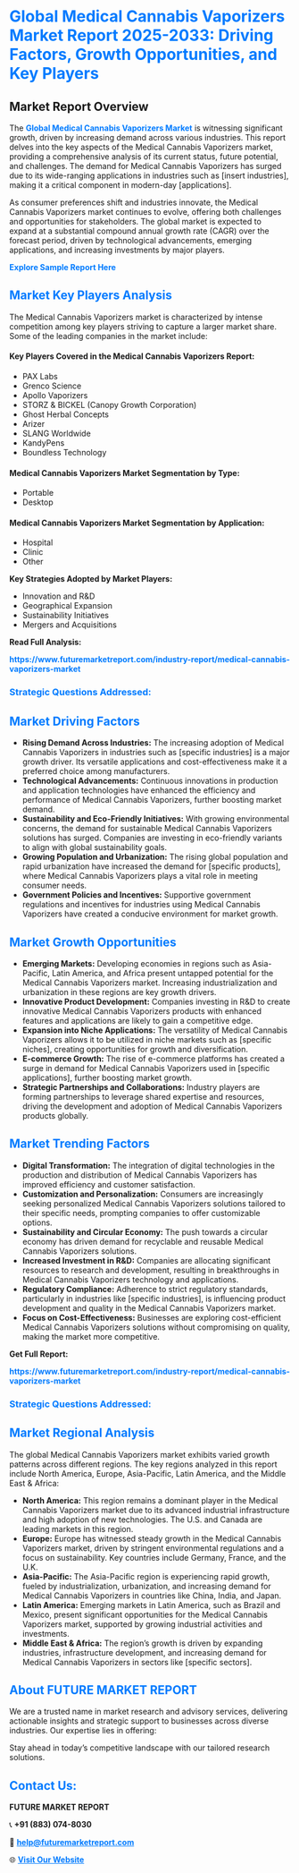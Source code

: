 <h1 style="color: #007BFF;">Global Medical Cannabis Vaporizers Market Report 2025-2033: Driving Factors, Growth Opportunities, and Key Players</h1>

<section id="overview">
<h2>Market Report Overview</h2>
<p>The <a href="https://www.futuremarketreport.com/industry-report/medical-cannabis-vaporizers-market" style="color: #007BFF; text-decoration: none;"><strong>Global Medical Cannabis Vaporizers Market</strong></a> is witnessing significant growth, driven by increasing demand across various industries. This report delves into the key aspects of the Medical Cannabis Vaporizers market, providing a comprehensive analysis of its current status, future potential, and challenges. The demand for Medical Cannabis Vaporizers has surged due to its wide-ranging applications in industries such as [insert industries], making it a critical component in modern-day [applications].</p>
<p>As consumer preferences shift and industries innovate, the Medical Cannabis Vaporizers market continues to evolve, offering both challenges and opportunities for stakeholders. The global market is expected to expand at a substantial compound annual growth rate (CAGR) over the forecast period, driven by technological advancements, emerging applications, and increasing investments by major players.</p>
</section>

<section id="overview">
<p><a href="https://www.futuremarketreport.com/request-sample/reportId=78262" style="color: #007BFF; text-decoration: none;"><strong>Explore Sample Report Here</strong></a></p>
</section>

<section id="key-players">
<h2 style="color: #007BFF;">Market Key Players Analysis</h2>
<p>The Medical Cannabis Vaporizers market is characterized by intense competition among key players striving to capture a larger market share. Some of the leading companies in the market include:</p>
<h4>Key Players Covered in the Medical Cannabis Vaporizers Report:</h4>
<ul><li>PAX Labs</li><li>Grenco Science</li><li>Apollo Vaporizers</li><li>STORZ &amp; BICKEL (Canopy Growth Corporation)</li><li>Ghost Herbal Concepts</li><li>Arizer</li><li>SLANG Worldwide</li><li>KandyPens</li><li>Boundless Technology</li></ul>
<h4>Medical Cannabis Vaporizers Market Segmentation by Type:</h4>
<ul><li>Portable</li><li>Desktop</li></ul>

<h4>Medical Cannabis Vaporizers Market Segmentation by Application:</h4>
<ul><li>Hospital</li><li>Clinic</li><li>Other</li></ul>
<p><strong>Key Strategies Adopted by Market Players:</strong></p>
<ul>
<li>Innovation and R&D</li>
<li>Geographical Expansion</li>
<li>Sustainability Initiatives</li>
<li>Mergers and Acquisitions</li>
</ul>
</section>

<section>
<p><strong>Read Full Analysis: </strong></p><a href="https://www.futuremarketreport.com/industry-report/medical-cannabis-vaporizers-market" style="color: #007BFF; text-decoration: none;"><strong>https://www.futuremarketreport.com/industry-report/medical-cannabis-vaporizers-market</strong></a>
<h3 style="color: #007BFF;">Strategic Questions Addressed:</h3>
</section>

<section id="driving-factors">
<h2 style="color: #007BFF;">Market Driving Factors</h2>
<ul>
<li><strong>Rising Demand Across Industries:</strong> The increasing adoption of Medical Cannabis Vaporizers in industries such as [specific industries] is a major growth driver. Its versatile applications and cost-effectiveness make it a preferred choice among manufacturers.</li>
<li><strong>Technological Advancements:</strong> Continuous innovations in production and application technologies have enhanced the efficiency and performance of Medical Cannabis Vaporizers, further boosting market demand.</li>
<li><strong>Sustainability and Eco-Friendly Initiatives:</strong> With growing environmental concerns, the demand for sustainable Medical Cannabis Vaporizers solutions has surged. Companies are investing in eco-friendly variants to align with global sustainability goals.</li>
<li><strong>Growing Population and Urbanization:</strong> The rising global population and rapid urbanization have increased the demand for [specific products], where Medical Cannabis Vaporizers plays a vital role in meeting consumer needs.</li>
<li><strong>Government Policies and Incentives:</strong> Supportive government regulations and incentives for industries using Medical Cannabis Vaporizers have created a conducive environment for market growth.</li>
</ul>
</section>

<section id="growth-opportunities">
<h2 style="color: #007BFF;">Market Growth Opportunities</h2>
<ul>
<li><strong>Emerging Markets:</strong> Developing economies in regions such as Asia-Pacific, Latin America, and Africa present untapped potential for the Medical Cannabis Vaporizers market. Increasing industrialization and urbanization in these regions are key growth drivers.</li>
<li><strong>Innovative Product Development:</strong> Companies investing in R&D to create innovative Medical Cannabis Vaporizers products with enhanced features and applications are likely to gain a competitive edge.</li>
<li><strong>Expansion into Niche Applications:</strong> The versatility of Medical Cannabis Vaporizers allows it to be utilized in niche markets such as [specific niches], creating opportunities for growth and diversification.</li>
<li><strong>E-commerce Growth:</strong> The rise of e-commerce platforms has created a surge in demand for Medical Cannabis Vaporizers used in [specific applications], further boosting market growth.</li>
<li><strong>Strategic Partnerships and Collaborations:</strong> Industry players are forming partnerships to leverage shared expertise and resources, driving the development and adoption of Medical Cannabis Vaporizers products globally.</li>
</ul>
</section>

<section id="trending-factors">
<h2 style="color: #007BFF;">Market Trending Factors</h2>
<ul>
<li><strong>Digital Transformation:</strong> The integration of digital technologies in the production and distribution of Medical Cannabis Vaporizers has improved efficiency and customer satisfaction.</li>
<li><strong>Customization and Personalization:</strong> Consumers are increasingly seeking personalized Medical Cannabis Vaporizers solutions tailored to their specific needs, prompting companies to offer customizable options.</li>
<li><strong>Sustainability and Circular Economy:</strong> The push towards a circular economy has driven demand for recyclable and reusable Medical Cannabis Vaporizers solutions.</li>
<li><strong>Increased Investment in R&D:</strong> Companies are allocating significant resources to research and development, resulting in breakthroughs in Medical Cannabis Vaporizers technology and applications.</li>
<li><strong>Regulatory Compliance:</strong> Adherence to strict regulatory standards, particularly in industries like [specific industries], is influencing product development and quality in the Medical Cannabis Vaporizers market.</li>
<li><strong>Focus on Cost-Effectiveness:</strong> Businesses are exploring cost-efficient Medical Cannabis Vaporizers solutions without compromising on quality, making the market more competitive.</li>
</ul>
</section>

<section>
<p><strong>Get Full Report: </strong></p><a href="https://www.futuremarketreport.com/industry-report/medical-cannabis-vaporizers-market" style="color: #007BFF; text-decoration: none;"><strong>https://www.futuremarketreport.com/industry-report/medical-cannabis-vaporizers-market</strong></a>
<h3 style="color: #007BFF;">Strategic Questions Addressed:</h3>
</section>


<section id="regional-analysis">
<h2 style="color: #007BFF;">Market Regional Analysis</h2>
<p>The global Medical Cannabis Vaporizers market exhibits varied growth patterns across different regions. The key regions analyzed in this report include North America, Europe, Asia-Pacific, Latin America, and the Middle East & Africa:</p>
<ul>
<li><strong>North America:</strong> This region remains a dominant player in the Medical Cannabis Vaporizers market due to its advanced industrial infrastructure and high adoption of new technologies. The U.S. and Canada are leading markets in this region.</li>
<li><strong>Europe:</strong> Europe has witnessed steady growth in the Medical Cannabis Vaporizers market, driven by stringent environmental regulations and a focus on sustainability. Key countries include Germany, France, and the U.K.</li>
<li><strong>Asia-Pacific:</strong> The Asia-Pacific region is experiencing rapid growth, fueled by industrialization, urbanization, and increasing demand for Medical Cannabis Vaporizers in countries like China, India, and Japan.</li>
<li><strong>Latin America:</strong> Emerging markets in Latin America, such as Brazil and Mexico, present significant opportunities for the Medical Cannabis Vaporizers market, supported by growing industrial activities and investments.</li>
<li><strong>Middle East & Africa:</strong> The region’s growth is driven by expanding industries, infrastructure development, and increasing demand for Medical Cannabis Vaporizers in sectors like [specific sectors].</li>
</ul>
</section>

<footer>
<h2 style="color: #007BFF;">About FUTURE MARKET REPORT</h2>
<p>We are a trusted name in market research and advisory services, delivering actionable insights and strategic support to businesses across diverse industries. Our expertise lies in offering:</p>

<p>Stay ahead in today’s competitive landscape with our tailored research solutions.</p>

<h2 style="color: #007BFF;">Contact Us:</h2>
<p><strong>FUTURE MARKET REPORT</strong></p>
<p>📞 <strong>+91 (883) 074-8030</strong></p>
<p>📧 <strong><a href="mailto:help@futuremarketreport.com" style="color: #007BFF;">help@futuremarketreport.com</a></strong></p>
<p>🌐 <strong><a href="https://www.futuremarketreport.com/" style="color: #007BFF;">Visit Our Website</a></strong></p>
</footer>